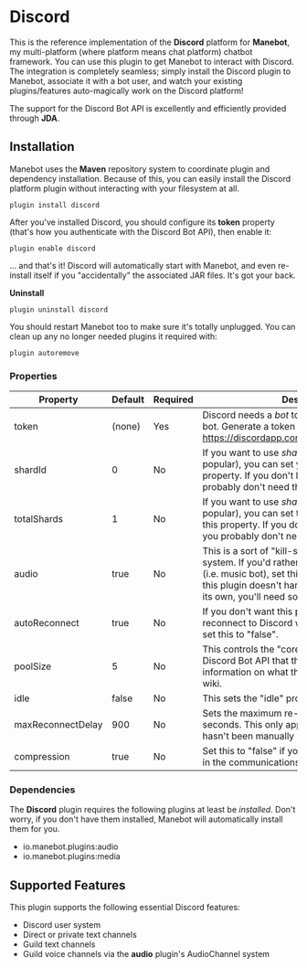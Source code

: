 # Discord

This is the reference implementation of the **Discord** platform for **Manebot**, my multi-platform (where platform means chat platform) chatbot framework. You can use this plugin to get Manebot to interact with Discord. The integration is completely seamless; simply install the Discord plugin to Manebot, associate it with a bot user, and watch your existing plugins/features auto-magically work on the Discord platform!

The support for the Discord Bot API is excellently and efficiently provided through **JDA**.

## Installation

Manebot uses the **Maven** repository system to coordinate plugin and dependency installation. Because of this, you can easily install the Discord platform plugin without interacting with your filesystem at all.

```
plugin install discord
```

After you've installed Discord, you should configure its **token** property (that's how you authenticate with the Discord Bot API), then enable it:

```
plugin enable discord
```

... and that's it! Discord will automatically start with Manebot, and even re-install itself if you "accidentally" the associated JAR files. It's got your back.

**Uninstall**

```
plugin uninstall discord
```

You should restart Manebot too to make sure it's totally unplugged. You can clean up any no longer needed plugins it required with:

```
plugin autoremove
```

### Properties

| Property          	| Default 	| Required 	| Description                                                                                                                                                                                                                                        	|
|-------------------	|---------	|----------	|----------------------------------------------------------------------------------------------------------------------------------------------------------------------------------------------------------------------------------------------------	|
| token             	| (none)  	| Yes      	| Discord needs a *bot* token to authenticate your bot. Generate a token here: https://discordapp.com/developers/applications/                                                                                                                       	|
| shardId           	| 0       	| No       	| If you want to use *sharding* (if your bot is super popular), you can set your shard ID with this property. If you don't know what sharding is, you probably don't need this.                                                                      	|
| totalShards       	| 1       	| No       	| If you want to use *sharding* (if your bot is super popular), you can set the total shard count with this property. If you don't know what sharding is, you probably don't need this.                                                              	|
| audio             	| true    	| No       	| This is a sort of "kill-switch" for the audio system. If you'd rather not have audio features (i.e. music bot), set this to "false". Keep in mind this plugin doesn't handle "music bot" stuff on its own, you'll need some other plugin for that. 	|
| autoReconnect     	| true    	| No       	| If you don't want this plugin to automatically reconnect to Discord when it loses connection, set this to "false".                                                                                                                                 	|
| poolSize          	| 5       	| No       	| This controls the "core pool size" for JDA, the Discord Bot API that this plugin uses. For more information on what this does, go check out their wiki.                                                                                            	|
| idle              	| false   	| No       	| This sets the "idle" property of JDA.                                                                                                                                                                                                              	|
| maxReconnectDelay 	| 900     	| No       	| Sets the maximum re-connection delay, in seconds. This only applies if "autoReconnect" hasn't been manually set to "false".                                                                                                                        	|
| compression       	| true    	| No       	| Set this to "false" if you don't want compression in the communications made to Discord.                                                                                                                                                           	|

### Dependencies

The **Discord** plugin requires the following plugins at least be *installed*. Don't worry, if you don't have them installed, Manebot will automatically install them for you.

* io.manebot.plugins:audio
* io.manebot.plugins:media

## Supported Features

This plugin supports the following essential Discord features:

* Discord user system
* Direct or private text channels
* Guild text channels
* Guild voice channels via the **audio** plugin's AudioChannel system
